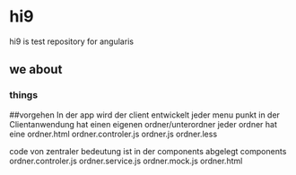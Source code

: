 # hi9
hi9 is test repository for angularis
## we about
### things
##vorgehen
In der app wird der client entwickelt
jeder menu punkt in der Clientanwendung hat einen eigenen ordner/unterordner
jeder ordner hat eine
ordner.html
ordner.controler.js
ordner.js
ordner.less

code von zentraler bedeutung ist in der components abgelegt
components
ordner.controler.js
ordner.service.js
ordner.mock.js
ordner.html
